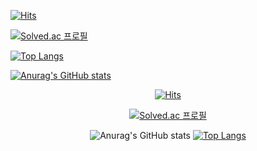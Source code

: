 <!--
**hhiyeon/hhiyeon** is a ✨ _special_ ✨ repository because its `README.md` (this file) appears on your GitHub profile.

Here are some ideas to get you started:

- 🔭 I’m currently working on ...
- 🌱 I’m currently learning ...
- 👯 I’m looking to collaborate on ...
- 🤔 I’m looking for help with ...
- 💬 Ask me about ...
- 📫 How to reach me: ...
- 😄 Pronouns: ...
- ⚡ Fun fact: ...

-->
[![Hits](https://hits.seeyoufarm.com/api/count/incr/badge.svg?url=https%3A%2F%2Fgithub.com%2Fgjbae1212%2Fhit-counter&count_bg=%23FFD227&title_bg=%234F4F4F&icon=github.svg&icon_color=%23E7E7E7&title=hits&edge_flat=false)](https://hits.seeyoufarm.com)

[![Solved.ac
프로필](http://mazassumnida.wtf/api/v2/generate_badge?boj=wiha0424)](https://solved.ac/wiha0424)

[![Top Langs](https://github-readme-stats.vercel.app/api/top-langs/?username=hhiyeon)](https://github.com/hhiyeon/github-readme-stats)

[![Anurag's GitHub stats](https://github-readme-stats.vercel.app/api?username=hhiyeon)](https://github.com/hhiyeon/github-readme-stats)


<div align=center>
  
[![Hits](https://hits.seeyoufarm.com/api/count/incr/badge.svg?url=https%3A%2F%2Fgithub.com%2Fgjbae1212%2Fhit-counter&count_bg=%23FFD227&title_bg=%234F4F4F&icon=github.svg&icon_color=%23E7E7E7&title=hits&edge_flat=false)](https://hits.seeyoufarm.com)
  
[![Solved.ac
프로필](http://mazassumnida.wtf/api/mini/generate_badge?boj=wiha0424)](https://solved.ac/wiha0424)

 
![Anurag's GitHub stats](https://github-readme-stats.vercel.app/api?username=hhiyeon&show_icons=true&theme=radical&show_icons=true&hide=stars&include_all_commits=true&count_private=true&line_height=32)
[![Top Langs](https://github-readme-stats.vercel.app/api/top-langs/?username=hhiyeon&langs_count=5&hide=javascript,html,CSS&theme=radical)](https://github.com/anuraghazra/github-readme-stats)
 
 
</div>
